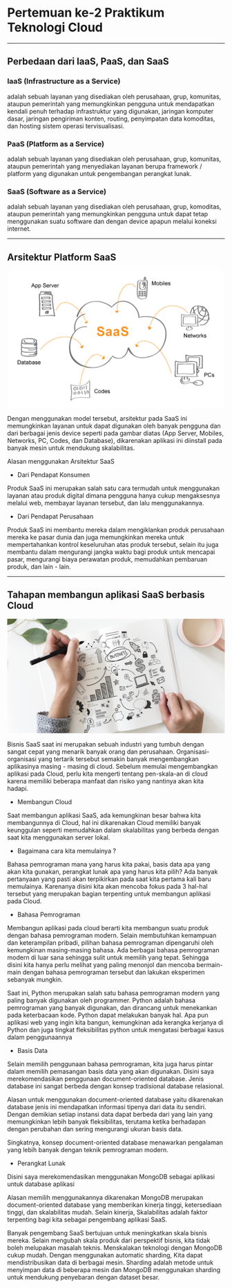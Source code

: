 # Pertemuan ke-2 Praktikum Teknologi Cloud

---

## Perbedaan dari IaaS, PaaS, dan SaaS

### IaaS (Infrastructure as a Service)
adalah sebuah layanan yang disediakan oleh perusahaan, grup, komunitas, ataupun pemerintah yang memungkinkan pengguna untuk mendapatkan kendali penuh terhadap infrastruktur yang digunakan, jaringan komputer dasar, jaringan pengiriman konten, routing, penyimpatan data komoditas, dan hosting sistem operasi tervisualisasi.

### PaaS (Platform as a Service)
adalah sebuah layanan yang disediakan oleh perusahaan, grup, komunitas, ataupun pemerintah yang menyediakan layanan berupa framework / platform yang digunakan untuk pengembangan perangkat lunak.

### SaaS (Software as a Service)
adalah sebuah layanan yang disediakan oleh perusahaan, grup, komoditas, ataupun pemerintah yang memungkinkan pengguna untuk dapat tetap menggunakan suatu software dan dengan device apapun melalui koneksi internet.

---

## Arsitektur Platform SaaS

![Arsitektur SaaS](https://github.com/amharnh/tekn-cloud-computing/blob/master/minggu-02/Image/saas-arsitektur.png)

Dengan menggunakan model tersebut, arsitektur pada SaaS ini memungkinkan layanan untuk dapat digunakan oleh banyak pengguna dan dari berbagai jenis device seperti pada gambar diatas (App Server, Mobiles, Networks, PC, Codes, dan Database), dikarenakan aplikasi ini diinstall pada banyak mesin untuk mendukung skalabilitas.

Alasan menggunakan Arsitektur SaaS

- Dari Pendapat Konsumen

Produk SaaS ini merupakan salah satu cara termudah untuk menggunakan layanan atau produk digital dimana pengguna hanya cukup mengaksesnya melalui web, membayar layanan tersebut, dan lalu menggunakannya.

- Dari Pendapat Perusahaan

Produk SaaS ini membantu mereka dalam mengiklankan produk perusahaan mereka ke pasar dunia dan juga memungkinkan mereka untuk mempertahankan kontrol keseluruhan atas produk tersebut, selain itu juga membantu dalam mengurangi jangka waktu bagi produk untuk mencapai pasar, mengurangi biaya perawatan produk, memudahkan pembaruan produk, dan lain - lain.


---

## Tahapan membangun aplikasi SaaS berbasis Cloud

![Membangun SaaS](https://github.com/amharnh/tekn-cloud-computing/blob/master/minggu-02/Image/membangun-saas.png)

Bisnis SaaS saat ini merupakan sebuah industri yang tumbuh dengan sangat cepat yang menarik banyak orang dan perusahaan. Organisasi-organisasi yang tertarik tersebut semakin banyak mengembangkan aplikasinya masing - masing di cloud. Sebelum memulai mengembangkan aplikasi pada Cloud, perlu kita mengerti tentang pen-skala-an di cloud karena memiliki beberapa manfaat dan risiko yang nantinya akan kita hadapi.

- Membangun Cloud

Saat membangun aplikasi SaaS, ada kemungkinan besar bahwa kita membangunnya di Cloud, hal ini dikarenakan Cloud memiliki banyak keunggulan seperti memudahkan dalam skalabilitas yang berbeda dengan saat kita menggunakan server lokal.

- Bagaimana cara kita memulainya ?

Bahasa pemrograman mana yang harus kita pakai, basis data apa yang akan kita gunakan, perangkat lunak apa yang harus kita pilih? Ada banyak pertanyaan yang pasti akan terpikirkan pada saat kita pertama kali baru memulainya. Karenanya disini kita akan mencoba fokus pada 3 hal-hal tersebut yang merupakan bagian terpenting untuk membangun aplikasi pada Cloud.

- Bahasa Pemrograman

Membangun aplikasi pada cloud berarti kita membangun suatu produk dengan bahasa pemrograman modern. Selain membutuhkan kemampuan dan keterampilan pribadi, pilihan bahasa pemrograman dipengaruhi oleh kemungkinan masing-masing bahasa. Ada berbagai bahasa pemrograman modern di luar sana sehingga sulit untuk memilih yang tepat. Sehingga disini kita hanya perlu melihat yang paling menonjol dan mencoba bermain-main dengan bahasa pemrograman tersebut dan lakukan eksperimen sebanyak mungkin.

Saat ini, Python merupakan salah satu bahasa pemrograman modern yang paling banyak digunakan oleh programmer. Python adalah bahasa pemrograman yang banyak digunakan, dan dirancang untuk menekankan pada keterbacaan kode. Python dapat melakukan banyak hal. Apa pun aplikasi web yang ingin kita bangun, kemungkinan ada kerangka kerjanya di Python dan juga tingkat fleksibilitas python untuk mengatasi berbagai kasus dalam penggunaannya

- Basis Data

Selain memilih penggunaan bahasa pemrograman, kita juga harus pintar dalam memilih pemasangan basis data yang akan digunakan. Disini saya merekomendasikan penggunaan document-oriented database. Jenis database ini sangat berbeda dengan konsep tradisional database relasional.

Alasan untuk menggunakan document-oriented database yaitu dikarenakan database jenis ini mendapatkan informasi tipenya dari data itu sendiri. Dengan demikian setiap instansi data dapat berbeda dari yang lain yang memungkinkan lebih banyak fleksibilitas, terutama ketika berhadapan dengan perubahan dan sering mengurangi ukuran basis data.

Singkatnya, konsep document-oriented database menawarkan pengalaman yang lebih banyak dengan teknik pemrograman modern.

- Perangkat Lunak

Disini saya merekomendasikan menggunakan MongoDB sebagai aplikasi untuk database aplikasi

Alasan memilih menggunakannya dikarenakan MongoDB merupakan document-oriented database yang memberikan kinerja tinggi, ketersediaan tinggi, dan skalabilitas mudah. Selain kinerja, Skalabilitas adalah faktor terpenting bagi kita sebagai pengembang aplikasi SaaS.

Banyak pengembang SaaS bertujuan untuk meningkatkan skala bisnis mereka. Selain mengubah skala produk dari perspektif bisnis, kita tidak boleh melupakan masalah teknis. Menskalakan teknologi dengan MongoDB cukup mudah. Dengan menggunakan automatic sharding, Kita dapat mendistribusikan data di berbagai mesin. Sharding adalah metode untuk menyimpan data di beberapa mesin dan MongoDB menggunakan sharding untuk mendukung penyebaran dengan dataset besar.


